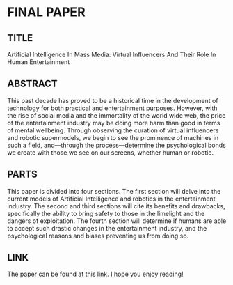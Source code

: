 # FINAL PAPER

## TITLE
Artificial Intelligence In Mass Media: Virtual Influencers And Their Role In Human Entertainment

## ABSTRACT
This past decade has proved to be a historical time in the development of technology for both practical and entertainment purposes. However, with the rise of social media and the immortality of the world wide web, the price of the entertainment industry may be doing more harm than good in terms of mental wellbeing. Through observing the curation of virtual influencers and robotic supermodels, we begin to see the prominence of machines in such a field, and––through the process––determine the psychological bonds we create with those we see on our screens, whether human or robotic.

## PARTS
This paper is divided into four sections. The first section will delve into the current models of Artificial Intelligence and robotics in the entertainment industry. The second and third sections will cite its benefits and drawbacks, specifically the ability to bring safety to those in the limelight and the dangers of exploitation. The fourth section will determine if humans are able to accept such drastic changes in the entertainment industry, and the psychological reasons and biases preventing us from doing so.

## LINK
The paper can be found at this [link](https://docs.google.com/document/d/1TDuKxJqR9WNQpL6kdYa22Q6JOpUftiiUWVrEKqCntOg/edit?usp=sharing). I hope you enjoy reading!
